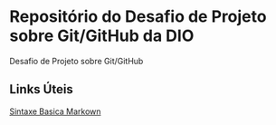 # Repositório do Desafio de Projeto sobre Git/GitHub da DIO
Desafio de Projeto sobre Git/GitHub

## Links Úteis
[Sintaxe Basica Markown](https://markdown.net.br/sintaxe-basica/)
